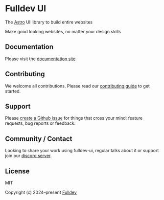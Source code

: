 # Fulldev UI

The [Astro][astro] UI library to build entire websites

Make good looking websites, no matter your design skills

## Documentation

Please visit the [documentation site][docs]

## Contributing

We welcome all contributions. Please read our [contributing guide](/CONTRIBUTING.md) to get started.

## Support

Please [create a Github issue][issues] for things that cross your mind; feature requests, bug reports or feedback.

## Community / Contact

Looking to share your work using fulldev-ui, regular talks about it or support join our [discord server](https://discord.gg/tdmUyH2YE4).

## License

MIT

Copyright (c) 2024–present [Fulldev][fulldev]

[astro]: https://astro.build/
[docs]: https://ui.full.dev/
[fulldev]: https://full.dev/
[issues]: https://github.com/fulldotdev/ui/issues/
